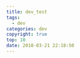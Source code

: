 ```yaml
---
title: dev_test
tags:
  - dev
categories: dev
copyright: true
top: 10
date: 2018-03-21 22:18:50
---
```


